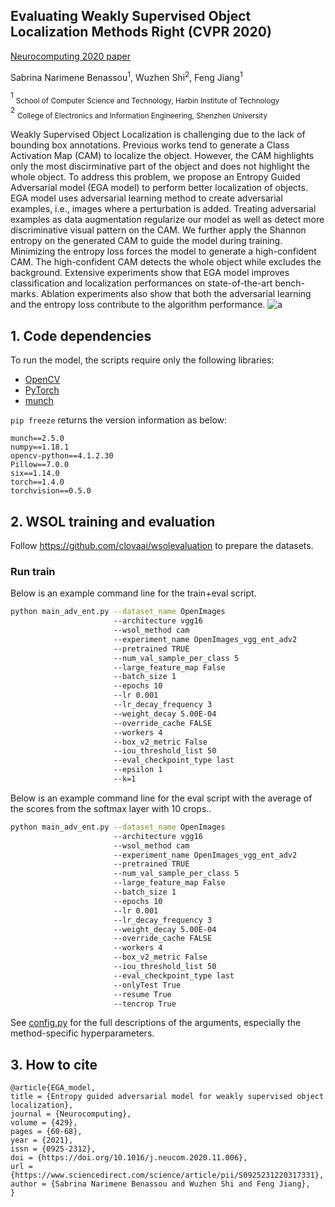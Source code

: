 ## Evaluating Weakly Supervised Object Localization Methods Right (CVPR 2020)

[Neurocomputing 2020 paper](https://www.sciencedirect.com/science/article/abs/pii/S0925231220317331) 

Sabrina Narimene Benassou<sup>1</sup>, Wuzhen Shi<sup>2</sup>, Feng Jiang<sup>1</sup>


<sup>1</sup> <sub>School of Computer Science and Technology, Harbin Institute of Technology</sub>  
<sup>2</sup> <sub>College of Electronics and Information Engineering, Shenzhen University</sub>


Weakly Supervised Object Localization is challenging due to the lack of bounding box annotations. Previous works tend to generate a Class Activation Map
(CAM) to localize the object. However, the CAM highlights only the most discirminative part of the object and does not highlight the whole object. To
address this problem, we propose an Entropy Guided Adversarial model (EGA model) to perform better localization of objects. EGA model uses adversarial
learning method to create adversarial examples, i.e., images where a perturbation is added. Treating adversarial examples as data augmentation regularize
our model as well as detect more discriminative visual pattern on the CAM. We further apply the Shannon entropy on the generated CAM to guide the
model during training. Minimizing the entropy loss forces the model to generate a high-confident CAM. The high-confident CAM detects the whole object
while excludes the background. Extensive experiments show that EGA model improves classification and localization performances on state-of-the-art bench-
marks. Ablation experiments also show that both the adversarial learning and the entropy loss contribute to the algorithm performance.
![a](https://user-images.githubusercontent.com/46344689/128652801-312661e1-e552-49f2-b2f7-4011b4c47d9f.png)

## 1. Code dependencies

To run the model, the scripts require only the following libraries: 
* [OpenCV](https://opencv.org/)
* [PyTorch](https://pytorch.org/)
* [munch](https://github.com/Infinidat/munch)

`pip freeze` returns the version information as below:
```
munch==2.5.0
numpy==1.18.1
opencv-python==4.1.2.30
Pillow==7.0.0
six==1.14.0
torch==1.4.0
torchvision==0.5.0
```

## 2. WSOL training and evaluation

Follow https://github.com/clovaai/wsolevaluation to prepare the datasets.

### Run train

Below is an example command line for the train+eval script.
```bash
python main_adv_ent.py --dataset_name OpenImages             
                       --architecture vgg16              
                       --wsol_method cam               
                       --experiment_name OpenImages_vgg_ent_adv2               
                       --pretrained TRUE                
                       --num_val_sample_per_class 5                
                       --large_feature_map False               
                       --batch_size 1                
                       --epochs 10                
                       --lr 0.001               
                       --lr_decay_frequency 3               
                       --weight_decay 5.00E-04                
                       --override_cache FALSE                
                       --workers 4                
                       --box_v2_metric False                
                       --iou_threshold_list 50                
                       --eval_checkpoint_type last  
                       --epsilon 1   
                       --k=1  
```

Below is an example command line for the eval script with the average of the scores from the softmax layer with 10 crops..
```bash
python main_adv_ent.py --dataset_name OpenImages             
                       --architecture vgg16               
                       --wsol_method cam               
                       --experiment_name OpenImages_vgg_ent_adv2               
                       --pretrained TRUE                
                       --num_val_sample_per_class 5                
                       --large_feature_map False                
                       --batch_size 1                
                       --epochs 10                
                       --lr 0.001               
                       --lr_decay_frequency 3               
                       --weight_decay 5.00E-04                
                       --override_cache FALSE                
                       --workers 4                
                       --box_v2_metric False                
                       --iou_threshold_list 50                
                       --eval_checkpoint_type last  
                       --onlyTest True 
                       --resume True 
                       --tencrop True
```

See [config.py](config.py) for the full descriptions of the arguments, especially 
the method-specific hyperparameters.

## 3. How to cite

```
@article{EGA_model,
title = {Entropy guided adversarial model for weakly supervised object localization},
journal = {Neurocomputing},
volume = {429},
pages = {60-68},
year = {2021},
issn = {0925-2312},
doi = {https://doi.org/10.1016/j.neucom.2020.11.006},
url = {https://www.sciencedirect.com/science/article/pii/S0925231220317331},
author = {Sabrina Narimene Benassou and Wuzhen Shi and Feng Jiang},
}
```

